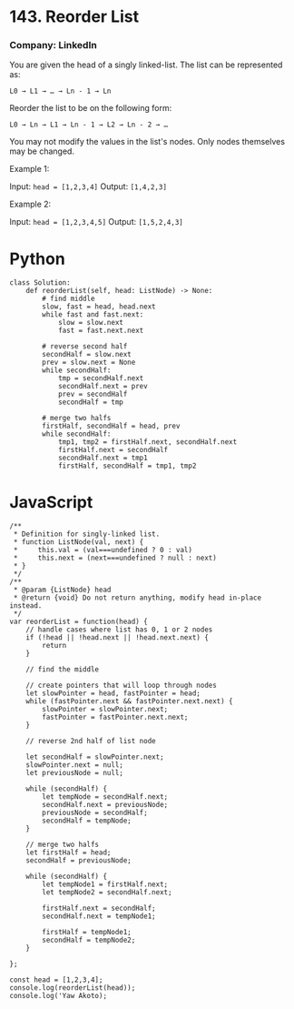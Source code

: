 # 143. Reorder List
### Company: LinkedIn

You are given the head of a singly linked-list. The list can be represented as:

```
L0 → L1 → … → Ln - 1 → Ln
```

Reorder the list to be on the following form:

```
L0 → Ln → L1 → Ln - 1 → L2 → Ln - 2 → …
```
You may not modify the values in the list's nodes. Only nodes themselves may be changed.

 

Example 1:


Input: `head = [1,2,3,4]`
Output: `[1,4,2,3]`

Example 2:


Input: `head = [1,2,3,4,5]`
Output: `[1,5,2,4,3]`

# Python
```
class Solution:
    def reorderList(self, head: ListNode) -> None:
        # find middle
        slow, fast = head, head.next
        while fast and fast.next:
            slow = slow.next
            fast = fast.next.next

        # reverse second half
        secondHalf = slow.next
        prev = slow.next = None
        while secondHalf:
            tmp = secondHalf.next
            secondHalf.next = prev
            prev = secondHalf
            secondHalf = tmp

        # merge two halfs
        firstHalf, secondHalf = head, prev
        while secondHalf:
            tmp1, tmp2 = firstHalf.next, secondHalf.next
            firstHalf.next = secondHalf
            secondHalf.next = tmp1
            firstHalf, secondHalf = tmp1, tmp2
```

# JavaScript
```
/**
 * Definition for singly-linked list.
 * function ListNode(val, next) {
 *     this.val = (val===undefined ? 0 : val)
 *     this.next = (next===undefined ? null : next)
 * }
 */
/**
 * @param {ListNode} head
 * @return {void} Do not return anything, modify head in-place instead.
 */
var reorderList = function(head) {
    // handle cases where list has 0, 1 or 2 nodes
    if (!head || !head.next || !head.next.next) {
        return
    }
    
    // find the middle 

    // create pointers that will loop through nodes
    let slowPointer = head, fastPointer = head;
    while (fastPointer.next && fastPointer.next.next) {
        slowPointer = slowPointer.next;
        fastPointer = fastPointer.next.next;
    }
    
    // reverse 2nd half of list node
    
    let secondHalf = slowPointer.next;
    slowPointer.next = null;
    let previousNode = null;
    
    while (secondHalf) {
        let tempNode = secondHalf.next;
        secondHalf.next = previousNode;
        previousNode = secondHalf;
        secondHalf = tempNode;
    }
    
    // merge two halfs
    let firstHalf = head;
    secondHalf = previousNode;
    
    while (secondHalf) {
        let tempNode1 = firstHalf.next;
        let tempNode2 = secondHalf.next;

        firstHalf.next = secondHalf;
        secondHalf.next = tempNode1;

        firstHalf = tempNode1;
        secondHalf = tempNode2;
    }
    
};

const head = [1,2,3,4];
console.log(reorderList(head));
console.log('Yaw Akoto);
```